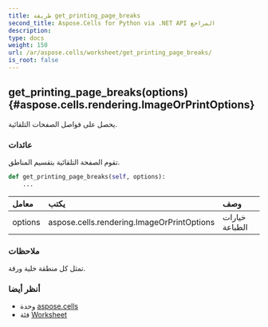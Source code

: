 ```yaml
---
title: طريقة get_printing_page_breaks
second_title: Aspose.Cells for Python via .NET API المراجع
description:
type: docs
weight: 150
url: /ar/aspose.cells/worksheet/get_printing_page_breaks/
is_root: false
---
```

##  get_printing_page_breaks(options) {#aspose.cells.rendering.ImageOrPrintOptions}
يحصل على فواصل الصفحات التلقائية.


###  عائدات

تقوم الصفحة التلقائية بتقسيم المناطق.


```python
def get_printing_page_breaks(self, options):
    ...
```


| معامل| يكتب| وصف|
| :- | :- | :- |
| options | aspose.cells.rendering.ImageOrPrintOptions | خيارات الطباعة|
###  ملاحظات

تمثل كل منطقة خلية ورقة.


###  أنظر أيضا

* وحدة [aspose.cells](../../)
* فئة [Worksheet](/cells/python-net/ar/aspose.cells/worksheet)
